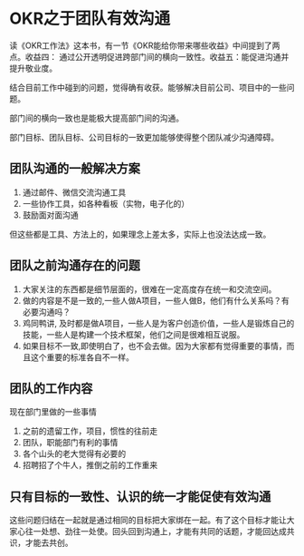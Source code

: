 # OKR之于团队有效沟通

读《OKR工作法》这本书，有一节《OKR能给你带来哪些收益》中间提到了两点。收益四： 通过公开透明促进跨部门间的横向一致性。收益五：能促进沟通并提升敬业度。

结合目前工作中碰到的问题，觉得确有收获。能够解决目前公司、项目中的一些问题。

部门间的横向一致也是能极大提高部门间的沟通。

部门目标、团队目标、公司目标的一致更加能够使得整个团队减少沟通障碍。

## 团队沟通的一般解决方案

1. 通过邮件、微信交流沟通工具
1. 一些协作工具，如各种看板（实物，电子化的）
1. 鼓励面对面沟通

但这些都是工具、方法上的，如果理念上差太多，实际上也没法达成一致。

## 团队之前沟通存在的问题

1. 大家关注的东西都是细节层面的，很难在一定高度存在统一和交流空间。
1. 做的内容是不是一致的,一些人做A项目，一些人做B，他们有什么关系吗？有必要沟通吗？
1. 鸡同鸭讲, 及时都是做A项目，一些人是为客户创造价值，一些人是锻炼自己的技能，一些人是构建一个技术框架，他们之间是很难相互说服。
1. 如果目标不一致,即使明白了，也不会去做。因为大家都有觉得重要的事情，而且这个重要的标准各自不一样。


## 团队的工作内容

现在部门里做的一些事情

1. 之前的遗留工作，项目，惯性的往前走
1. 团队，职能部门有利的事情
1. 各个山头的老大觉得有必要的
1. 招聘招了个牛人，推倒之前的工作重来

## 只有目标的一致性、认识的统一才能促使有效沟通

这些问题归结在一起就是通过相同的目标把大家绑在一起。有了这个目标才能让大家心往一处想、劲往一处使。回头回到沟通上，才能有共同的话题，才能回达成共识，才能去共创。


